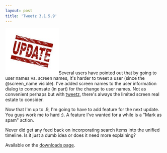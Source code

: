 ```yaml
---
layout: post
title: 'Tweetz 3.1.5.9'
---
```

![k5620537](/cdn/images/blog/Tweetz-3.1.5.9_AB4F/k5620537.jpg)Several users have pointed out that by going to user names vs. screen names, it's harder to tweet a user (since the @screen_name visible). I've added screen names to the user information dialog to compensate (in part) for the change to user names. Not as convenient perhaps but with [tweetz](/tweetz), there's always the limited screen real estate to consider.

Now that I'm up to .9, I'm going to have to add feature for the next update. You guys work me to hard :). A feature I've wanted for a while is a "Mark as spam" action.

Never did get any feed back on incorporating search items into the unified timeline. Is it just a dumb idea or does it need more explaining?

Available on the [downloads page](/downloads).
